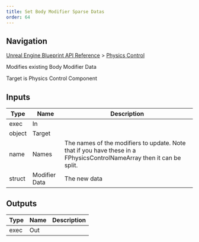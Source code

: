 ```yaml
---
title: Set Body Modifier Sparse Datas
order: 64
---
```

## Navigation

[Unreal Engine Blueprint API Reference](https://dev.epicgames.com/documentation/en-us/unreal-engine/BlueprintAPI) > [Physics Control](https://dev.epicgames.com/documentation/en-us/unreal-engine/BlueprintAPI/PhysicsControl)

Modifies existing Body Modifier Data

Target is Physics Control Component

## Inputs

| Type | Name | Description |
| --- | --- | --- |
| exec | In |  |
| object | Target |  |
| name | Names | The names of the modifiers to update. Note that if you have these in a FPhysicsControlNameArray then it can be split. |
| struct | Modifier Data | The new data |

## Outputs

| Type | Name | Description |
| --- | --- | --- |
| exec | Out |  |
